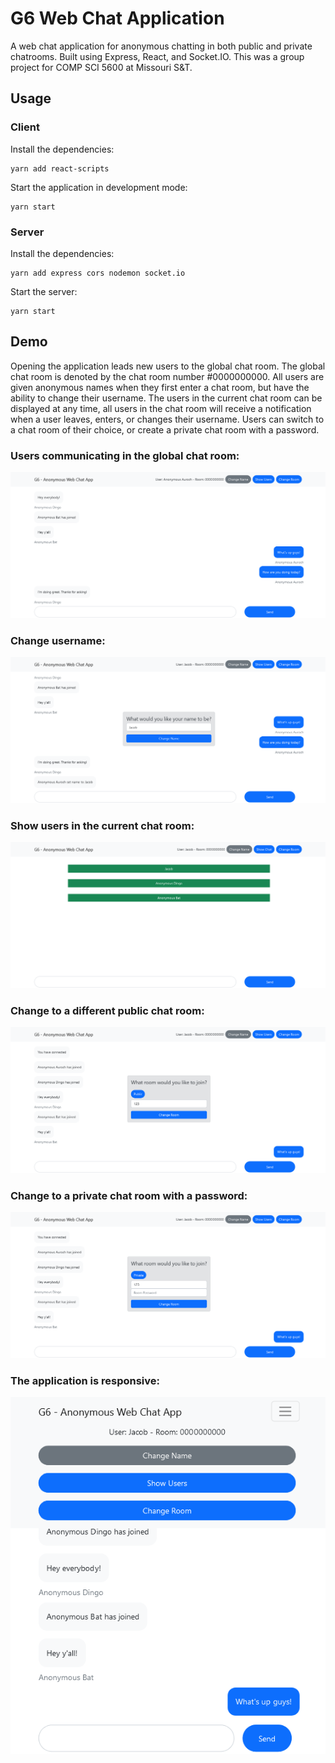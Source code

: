 # G6 Web Chat Application
A web chat application for anonymous chatting in both public and private chatrooms. Built using Express, React, and Socket.IO. This was a group project for COMP SCI 5600 at Missouri S&T.

## Usage
### Client
Install the dependencies:
```
yarn add react-scripts
```

Start the application in development mode:
```
yarn start
```

### Server
Install the dependencies:
```
yarn add express cors nodemon socket.io
```

Start the server:
```
yarn start
```

## Demo
Opening the application leads new users to the global chat room. The global chat room is denoted by 
the chat room number #0000000000. All users are given anonymous names when they first enter a chat room, but have the ability to change their username. The users in the current chat room can be displayed at any time, all users in the chat room will receive a notification when a user leaves, enters, or changes their username. Users can switch to a chat room of their choice, or create a private chat room with a password.

### Users communicating in the global chat room:
![Image showing users communicating in the global chat room.](screenshots/demo-1.png)

### Change username:
![Image showing the feature to change your username.](screenshots/demo-2.png)

### Show users in the current chat room:
![Image showing the feature to display all users in the current chat room.](screenshots/demo-3.png)

### Change to a different public chat room:
![Image showing the feature to change to a different public chat room.](screenshots/demo-4.png)

### Change to a private chat room with a password:
![Image showing the feature to change to a private chat room with a password.](screenshots/demo-5.png)

### The application is responsive:
![Image showing how the application is responsive.](screenshots/demo-6.png)
